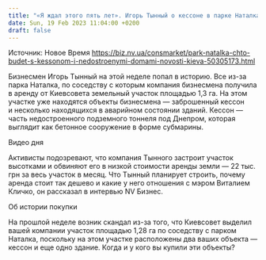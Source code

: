 ```yaml
---
title: "«Я ждал этого пять лет». Игорь Тынный о кессоне в парке Наталка, аренде земли в Киеве и отношениях с Кличко — интервью"
date: Sun, 19 Feb 2023 11:04:00 +0200
draft: false
---
```

Источник: Новое Время https://biz.nv.ua/consmarket/park-natalka-chto-budet-s-kessonom-i-nedostroenymi-domami-novosti-kieva-50305173.html


Бизнесмен Игорь Тынный на этой неделе попал в историю. Все из-за парка Наталка, по соседству с которым компания бизнесмена получила в аренду от Киевсовета земельный участок площадью 1,3 га. На этом участке уже находятся объекты бизнесмена — заброшенный кессон и несколько находящихся в аварийном состоянии зданий. Кессон — часть недостроенного подземного тоннеля под Днепром, которая выглядит как бетонное сооружение в форме субмарины.

  Видео дня   

Активисты подозревают, что компания Тынного застроит участок высотками и обвиняют его в низкой стоимости аренды земли — 22 тыс. грн за весь участок в месяц. Что Тынный планирует строить, почему аренда стоит так дешево и какие у него отношения с мэром Виталием Кличко, он рассказал в интервью NV Бизнес.

Об истории покупки

 На прошлой неделе возник скандал из-за того, что Киевсовет выделил вашей компании участок площадью 1,28 га по соседству с парком Наталка, поскольку на этом участке расположены два ваших объекта — кессон и еще одно здание. Когда и у кого вы купили эти объекты?
